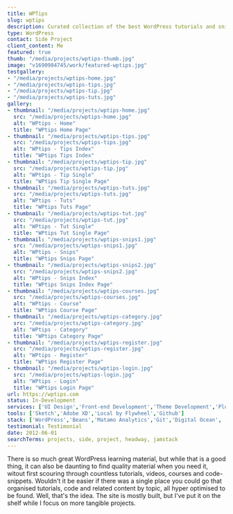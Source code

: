 ```yaml
---
title: WPTips
slug: wptips
description: Curated collection of the best WordPress tutorials and snippets.
type: WordPress
contact: Side Project
client_content: Me
featured: true
thumb: "/media/projects/wptips-thumb.jpg"
image: "v1690984745/work/featured-wptips.jpg"
testgallery: 
- "/media/projects/wptips-home.jpg"
- "/media/projects/wptips-tips.jpg"
- "/media/projects/wptips-tip.jpg"
- "/media/projects/wptips-tuts.jpg"
gallery:
- thumbnail: "/media/projects/wptips-home.jpg"
  src: "/media/projects/wptips-home.jpg"
  alt: "WPtips - Home"
  title: "WPtips Home Page"
- thumbnail: "/media/projects/wptips-tips.jpg"
  src: "/media/projects/wptips-tips.jpg"
  alt: "WPtips - Tips Index"
  title: "WPtips Tips Index"
- thumbnail: "/media/projects/wptips-tip.jpg"
  src: "/media/projects/wptips-tip.jpg"
  alt: "WPtips - Tip Single"
  title: "WPtips Tip Single Page"
- thumbnail: "/media/projects/wptips-tuts.jpg"
  src: "/media/projects/wptips-tuts.jpg"
  alt: "WPtips - Tuts"
  title: "WPtips Tuts Page"
- thumbnail: "/media/projects/wptips-tut.jpg"
  src: "/media/projects/wptips-tut.jpg"
  alt: "WPtips - Tut Single"
  title: "WPtips Tut Single Page"
- thumbnail: "/media/projects/wptips-snips1.jpg"
  src: "/media/projects/wptips-snips1.jpg"
  alt: "WPtips - Snips"
  title: "WPtips Snips Page"
- thumbnail: "/media/projects/wptips-snips2.jpg"
  src: "/media/projects/wptips-snips2.jpg"
  alt: "WPtips - Snips Index"
  title: "WPtips Snips Index Page"
- thumbnail: "/media/projects/wptips-courses.jpg"
  src: "/media/projects/wptips-courses.jpg"
  alt: "WPtips - Course"
  title: "WPtips Course Page"
- thumbnail: "/media/projects/wptips-category.jpg"
  src: "/media/projects/wptips-category.jpg"
  alt: "WPtips - Category"
  title: "WPtips Category Page"
- thumbnail: "/media/projects/wptips-register.jpg"
  src: "/media/projects/wptips-register.jpg"
  alt: "WPtips - Register"
  title: "WPtips Register Page"
- thumbnail: "/media/projects/wptips-login.jpg"
  src: "/media/projects/wptips-login.jpg"
  alt: "WPtips - Login"
  title: "WPtips Login Page"
url: https://wptips.com
status: In-Development
services: ['UI Design','Front-end Development','Theme Development','Plugin Development']
tools: ['Sketch','Adobe XD','Local by Flywheel','Github']
stack: ['WordPress','Beans','Matamo Analytics','Git','Digital Ocean', 'Runcloud', 'Cloudflare']
testimonial: Testimonial
date: 2012-06-01
searchTerms: projects, side, project, headway, jamstack
---
```

There is so much great WordPress learning material, but while that is a good thing, it can also be daunting to find quality material when you need it, witout first scouring through countless tutorials, videos, courses and code-snippets. Wouldn't it be easier if there was a single place you could go that organised tutorials, code and related content by topic, all hyper optimised to be found. Well, that's the idea. The site is mostly built, but I've put it on the shelf while I focus on more tangible projects.